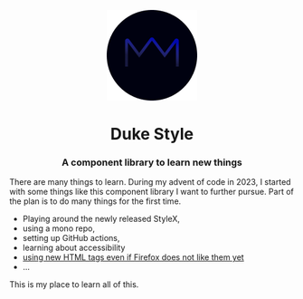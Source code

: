<p align="center">
  <img src="assets/duke-logo@160.png" height="160">
  <h1 align="center">Duke Style</h1>
  <h3 align="center">A component library to learn new things</h3>
</p>

There are many things to learn. During my advent of code in 2023, I started with some things like this component library I want to further pursue. Part of the plan is to do many things for the first time.
* Playing around the newly released StyleX,
* using a mono repo,
* setting up GitHub actions,
* learning about accessibility
* [using new HTML tags even if Firefox does not like them yet](https://developer.chrome.com/docs/css-ui/exclusive-accordion?hl=de#the_exclusive_accordion)
* ...

This is my place to learn all of this.
